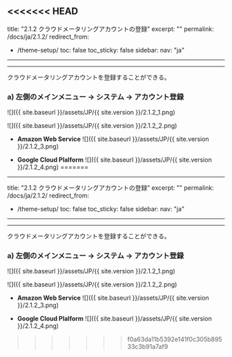 <<<<<<< HEAD
---
title: "2.1.2 クラウドメータリングアカウントの登録"
excerpt: ""
permalink: /docs/ja/2.1.2/
redirect_from:
  - /theme-setup/
toc: false
toc_sticky: false
sidebar:
  nav: "ja"
---

---

クラウドメータリングアカウントを登録することができる。

### a\) 左側のメインメニュー → システム → アカウント登録
![]({{ site.baseurl }}/assets/JP/{{ site.version }}/2.1.2_1.png)

![]({{ site.baseurl }}/assets/JP/{{ site.version }}/2.1.2_2.png)

* **Amazon Web Service**
![]({{ site.baseurl }}/assets/JP/{{ site.version }}/2.1.2_3.png)

* **Google Cloud Plalform**
![]({{ site.baseurl }}/assets/JP/{{ site.version }}/2.1.2_4.png)
=======
---
title: "2.1.2 クラウドメータリングアカウントの登録"
excerpt: ""
permalink: /docs/ja/2.1.2/
redirect_from:
  - /theme-setup/
toc: false
toc_sticky: false
sidebar:
  nav: "ja"
---

---

クラウドメータリングアカウントを登録することができる。

### a\) 左側のメインメニュー → システム → アカウント登録
![]({{ site.baseurl }}/assets/JP/{{ site.version }}/2.1.2_1.png)

![]({{ site.baseurl }}/assets/JP/{{ site.version }}/2.1.2_2.png)

* **Amazon Web Service**
![]({{ site.baseurl }}/assets/JP/{{ site.version }}/2.1.2_3.png)

* **Google Cloud Plalform**
![]({{ site.baseurl }}/assets/JP/{{ site.version }}/2.1.2_4.png)
>>>>>>> f0a63da11b5392e141f0c305b89533c3b91a7af9
